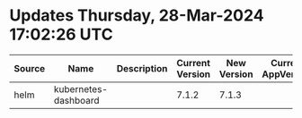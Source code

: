 # Updates Thursday, 28-Mar-2024 17:02:26 UTC
| Source | Name                 | Description | Current Version | New Version | Current AppVersion | New AppVersion | Reference                               |
| ------ | -------------------- | ----------- | --------------- | ----------- | ------------------ | -------------- | --------------------------------------- |
| helm   | kubernetes-dashboard |             | 7.1.2           | 7.1.3       |                    |                | https://kubernetes.github.io/dashboard/ |


